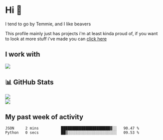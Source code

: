 <h1 align="left">Hi 👋</h1>

<p>I tend to go by Temmie, and I like beavers</p>
<p>This profile mainly just has projects i'm at least kinda proud of, if you want to look at more stuff i've made you can <a href=https://github.com/orgs/JustTemmiesRandomProjects>click here</a>

<h2 align="left">I work with</h2>
<div align=left>
  <img src="https://skillicons.dev/icons?i=py,linux,godot,blender,git,javascript,css,html,&theme=dark">
</div>

<h2 align="left">📊 GitHub Stats</h2>
<div align=left>
  <img src="https://github-readme-stats.vercel.app/api?username=JustTemmie&theme=nord&hide_border=false&include_all_commits=true&count_private=true"><br>
  <img src="https://github-readme-streak-stats.herokuapp.com/?user=JustTemmie&theme=nord&hide_border=false"><br>
</div>

<h2 align="left">My past week of activity</h2>
<!--START_SECTION:waka-->

```text
JSON     2 mins          ██████████████████████▓░░   90.47 %
Python   0 secs          ██▒░░░░░░░░░░░░░░░░░░░░░░   09.53 %
```

<!--END_SECTION:waka-->
